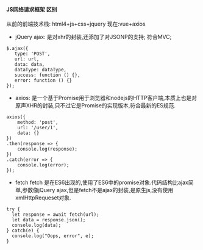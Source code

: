 #### JS网络请求框架 区别
从前的前端技术栈: html4+js+css+jquery
现在:vue+axios

* jQuery ajax:
是对xhr的封装,还添加了对JSONP的支持;
符合MVC;

````
$.ajax({
   type: 'POST',
   url: url,
   data: data,
   dataType: dataType,
   success: function () {},
   error: function () {}
});

````

* axios:
是一个基于Promise用于浏览器和nodejs的HTTP客户端,本质上也是对原声XHR的封装,只不过它是Promise的实现版本,符合最新的ES规范.


````
axios({
    method: 'post',
    url: '/user/1',
    data: {}
})
.then(response => {
    console.log(response);
})
.catch(error => {
    console.log(error);
});

````

* fetch
fetch 是在ES6出现的,使用了ES6中的promise对象.代码结构比ajax简单,参数像jQuery ajax,但是fetch不是ajax的封装,是原生js,没有使用xmlHttpRequeset对象.
````
try {
  let response = await fetch(url);
  let data = response.json();
  console.log(data);
} catch(e) {
  console.log("Oops, error", e);
}

````
